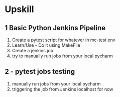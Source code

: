 # Upskill

## 1 Basic Python Jenkins Pipeline
1. Create a pytest script for whatever in mc-test env
2. Learn/Use - Do it using MakeFile
3. Create a jenkins job 
4. try to manually run jobs from your local pycharm

## 2 - pytest jobs testing
1. manually run jobs from your local pycharm
2. triggering the job from Jenkins localhost for now

